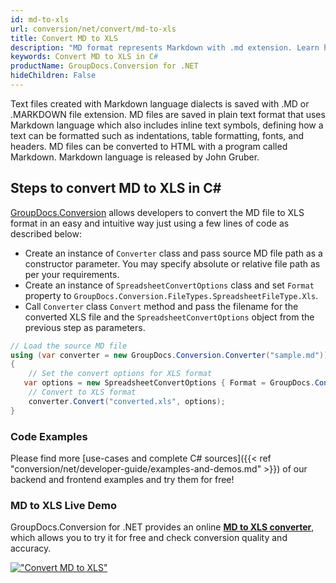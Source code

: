 ```yaml
---
id: md-to-xls
url: conversion/net/convert/md-to-xls
title: Convert MD to XLS
description: "MD format represents Markdown with .md extension. Learn how to convert MD to XLS file programmatically in C# language using GroupDocs.Conversion for .NET library."
keywords: Convert MD to XLS in C#
productName: GroupDocs.Conversion for .NET
hideChildren: False
---
```


Text files created with Markdown language dialects is saved with .MD or .MARKDOWN file extension. MD files are saved in plain text format that uses Markdown language which also includes inline text symbols, defining how a text can be formatted such as indentations, table formatting, fonts, and headers.  MD files can be converted to HTML with a program called Markdown. Markdown language is released by John Gruber.

## Steps to convert MD to XLS in C#

[GroupDocs.Conversion](https://products.groupdocs.com/conversion/net) allows developers to convert the MD file to XLS format in an easy and intuitive way just using a few lines of code as described below:

* Create an instance of `Converter` class and pass source MD file path as a constructor parameter. You may specify absolute or relative file path as per your requirements. 
* Create an instance of `SpreadsheetConvertOptions` class and set `Format` property to `GroupDocs.Conversion.FileTypes.SpreadsheetFileType.Xls`.
* Call `Converter` class `Convert` method and pass the filename for the converted XLS file and the `SpreadsheetConvertOptions` object from the previous step as parameters.

```csharp
// Load the source MD file
using (var converter = new GroupDocs.Conversion.Converter("sample.md"))
{
    // Set the convert options for XLS format
   var options = new SpreadsheetConvertOptions { Format = GroupDocs.Conversion.FileTypes.SpreadsheetFileType.Xls };
    // Convert to XLS format
    converter.Convert("converted.xls", options);
}
```

### Code Examples

Please find more [use-cases and complete C# sources]({{< ref "conversion/net/developer-guide/examples-and-demos.md" >}}) of our backend and frontend examples and try them for free!

### MD to XLS Live Demo

GroupDocs.Conversion for .NET provides an online [**MD to XLS converter**](https://products.groupdocs.app/conversion/md-to-xls), which allows you to try it for free and check conversion quality and accuracy.

[!["Convert MD to XLS"](conversion/net/images/convert-to-xls/convert-md-to-xls.png)](https://products.groupdocs.app/conversion/md-to-xls)